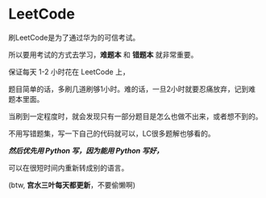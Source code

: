 # LeetCode 

刷LeetCode是为了通过华为的可信考试。

所以要用考试的方式去学习，**难题本** 和 **错题本** 就非常重要。

保证每天 1-2 小时花在 LeetCode 上，

题目简单的话，多刷几道刷够1小时。难的话，一旦2小时就要忍痛放弃，记到难题本里面。

当刷到一定程度时，就会发现只有一部分题目是怎么也做不出来，或者想不到的。

不用写错题集，写一下自己的代码就可以，LC很多题解也够看的。

***然后优先用 Python 写，因为能用 Python 写好，***

可以在很短时间内重新转成别的语言。

(btw, **宫水三叶每天都更新**，不要偷懒啊)

